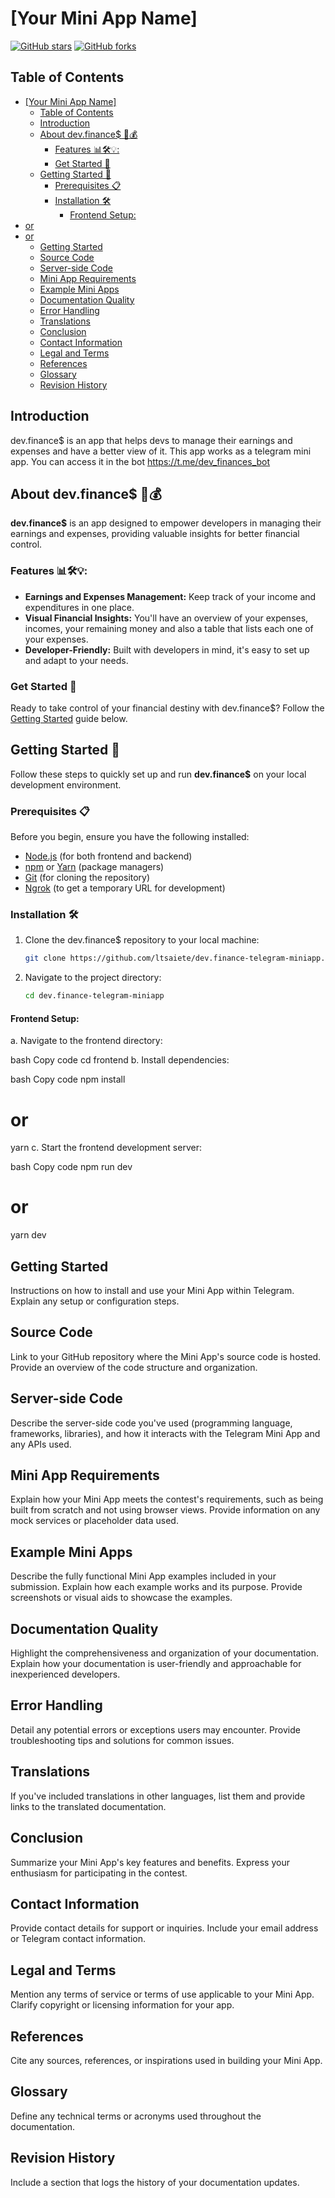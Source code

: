 # [Your Mini App Name]

[![GitHub stars](https://img.shields.io/github/stars/[your-username]/[your-repo-name].svg?style=social)](https://github.com/[your-username]/[your-repo-name]/stargazers)
[![GitHub forks](https://img.shields.io/github/forks/[your-username]/[your-repo-name].svg?style=social)](https://github.com/[your-username]/[your-repo-name]/network)

## Table of Contents

- [\[Your Mini App Name\]](#your-mini-app-name)
  - [Table of Contents](#table-of-contents)
  - [Introduction](#introduction)
  - [About dev.finance$ 🚀💰](#about-devfinance-)
    - [Features 📊🛠️💡:](#features-️)
    - [Get Started 🚀](#get-started-)
  - [Getting Started 🚀](#getting-started-)
    - [Prerequisites 📋](#prerequisites-)
    - [Installation 🛠️](#installation-️)
      - [Frontend Setup:](#frontend-setup)
- [or](#or)
- [or](#or-1)
  - [Getting Started](#getting-started)
  - [Source Code](#source-code)
  - [Server-side Code](#server-side-code)
  - [Mini App Requirements](#mini-app-requirements)
  - [Example Mini Apps](#example-mini-apps)
  - [Documentation Quality](#documentation-quality)
  - [Error Handling](#error-handling)
  - [Translations](#translations)
  - [Conclusion](#conclusion)
  - [Contact Information](#contact-information)
  - [Legal and Terms](#legal-and-terms)
  - [References](#references)
  - [Glossary](#glossary)
  - [Revision History](#revision-history)

## Introduction

dev.finance$ is an app that helps devs to manage their earnings and expenses and have a better view of it.
This app works as a telegram mini app. You can access it in the bot https://t.me/dev_finances_bot

## About dev.finance$ 🚀💰

**dev.finance$** is an app designed to empower developers in managing their earnings and expenses, providing valuable insights for better financial control.

### Features 📊🛠️💡:

- **Earnings and Expenses Management:** Keep track of your income and expenditures in one place.
- **Visual Financial Insights:** You'll have an overview of your expenses, incomes, your remaining money and also a table that lists each one of your expenses.
- **Developer-Friendly:** Built with developers in mind, it's easy to set up and adapt to your needs.

### Get Started 🚀

Ready to take control of your financial destiny with dev.finance$? Follow the [Getting Started](#getting-started) guide below.

## Getting Started 🚀

Follow these steps to quickly set up and run **dev.finance$** on your local development environment.

### Prerequisites 📋

Before you begin, ensure you have the following installed:

- [Node.js](https://nodejs.org/en/) (for both frontend and backend)
- [npm](https://www.npmjs.com/) or [Yarn](https://yarnpkg.com/) (package managers)
- [Git](https://git-scm.com/) (for cloning the repository)
- [Ngrok](https://ngrok.com/) (to get a temporary URL for development)

### Installation 🛠️

1. Clone the dev.finance$ repository to your local machine:

   ```bash
   git clone https://github.com/ltsaiete/dev.finance-telegram-miniapp.git
   ```

2. Navigate to the project directory:

   ```bash
   cd dev.finance-telegram-miniapp
   ```

#### Frontend Setup:

a. Navigate to the frontend directory:

bash
Copy code
cd frontend
b. Install dependencies:

bash
Copy code
npm install

# or

yarn
c. Start the frontend development server:

bash
Copy code
npm run dev

# or

yarn dev

## Getting Started

Instructions on how to install and use your Mini App within Telegram. Explain any setup or configuration steps.

## Source Code

Link to your GitHub repository where the Mini App's source code is hosted. Provide an overview of the code structure and organization.

## Server-side Code

Describe the server-side code you've used (programming language, frameworks, libraries), and how it interacts with the Telegram Mini App and any APIs used.

## Mini App Requirements

Explain how your Mini App meets the contest's requirements, such as being built from scratch and not using browser views. Provide information on any mock services or placeholder data used.

## Example Mini Apps

Describe the fully functional Mini App examples included in your submission. Explain how each example works and its purpose. Provide screenshots or visual aids to showcase the examples.

## Documentation Quality

Highlight the comprehensiveness and organization of your documentation. Explain how your documentation is user-friendly and approachable for inexperienced developers.

## Error Handling

Detail any potential errors or exceptions users may encounter. Provide troubleshooting tips and solutions for common issues.

## Translations

If you've included translations in other languages, list them and provide links to the translated documentation.

## Conclusion

Summarize your Mini App's key features and benefits. Express your enthusiasm for participating in the contest.

## Contact Information

Provide contact details for support or inquiries. Include your email address or Telegram contact information.

## Legal and Terms

Mention any terms of service or terms of use applicable to your Mini App. Clarify copyright or licensing information for your app.

## References

Cite any sources, references, or inspirations used in building your Mini App.

## Glossary

Define any technical terms or acronyms used throughout the documentation.

## Revision History

Include a section that logs the history of your documentation updates.
